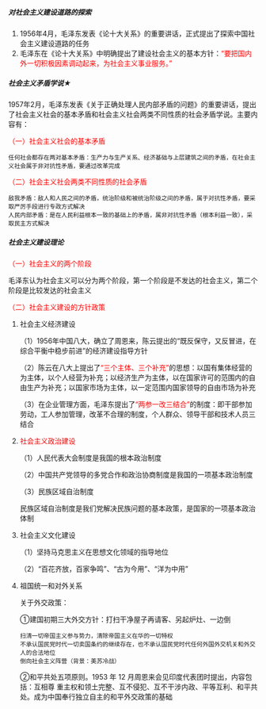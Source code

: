##### 对社会主义建设道路的探索

1. 1956年4月，毛泽东发表《论十大关系》的重要讲话，正式提出了探索中国社会主义建设道路的任务
2. 毛泽东在《论十大关系》中明确提出了建设社会主义的基本方针：<font color="red">“要把国内外一切积极因素调动起来，为社会主义事业服务。”</font>

##### 社会主义矛盾学说★

​	1957年2月，毛泽东发表《关于正确处理人民内部矛盾的问题》的重要讲话，提出了社会主义社会的基本矛盾和社会主义社会两类不同性质的社会矛盾学说。主要内容有：

<font color="red">（一）社会主义社会的基本矛盾</font>

```
任何社会都存在两对基本矛盾：生产力与生产关系、经济基础与上层建筑之间的矛盾，在社会主义社会属于非对抗性矛盾，要通过改革完成
```

<font color="red">（二）社会主义社会两类不同性质的社会矛盾</font>

```
敌我矛盾：敌人和人民之间的矛盾，统治阶级和被统治阶级之间的矛盾，属于对抗性矛盾，要采取严厉手段进行专政方式解决
人民内部矛盾：是在人民利益根本一致的基础上的矛盾，属非对抗性矛盾（根本利益一致），采取民主方式解决
```

##### 社会主义建设理论

<font color="red">（一）社会主义的两个阶段</font>

​	毛泽东认为社会主义可以分为两个阶段，第一个阶段是不发达的社会主义，第二个阶段是比较发达的社会主义

<font color="red">（二）社会主义建设的方针政策</font>

1. 社会主义经济建设

   （1）1956年中国八大，确立了周恩来，陈云提出的“既反保守，又反冒进，在综合平衡中稳步前进”的经济建设指导方针

   （2）陈云在八大上提出了<font color="red">“三个主体、三个补充”</font>的思想：以国有集体经营的为主体，以个人经营为补充；以经济生产为主体，以在国家许可的范围内的自由生产为补充；以国家市场为主体，以一定范围内国家领导的自由市场为补充

   （3）在企业管理方面，毛泽东提出了<font color="red">“两参一改三结合”</font>的制度：即干部参加劳动，工人参加管理，改革不合理的制度，个人群众、领导干部和技术人员三结合

2. <font color="red">社会主义政治建设</font>

   （1）人民代表大会制度是我国的根本政治制度

   （2）中国共产党领导的多党合作和政治协商制度是我国的一项基本政治制度

   （3）民族区域自治制度

   民族区域自治制度是我们党解决民族问题的基本政策，是国家的一项基本政治体制

3. 社会主义文化建设

   （1）坚持马克思主义在思想文化领域的指导地位

   （2）“百花齐放，百家争鸣”、“古为今用”、“洋为中用”

4. 祖国统一和对外关系

   关于外交政策：

   ①建国初期三大外交方针：打扫干净屋子再请客、另起炉灶、一边倒

   ```
   扫清一切帝国主义参与势力，清除帝国主义在华的一切特权
   不承认国民党时代一切卖国条约的继续存在，也不承认国民党时代任何外国外交机关和外交人的合法地位
   倒向社会主义阵营（背景：美苏冷战）
   ```

   ②和平共处五项原则。1953 年 12 月周恩来会见印度代表团时提出，内容包括：互相尊 重主权和领土完整、互不侵犯、互不干涉内政、平等互利、和平共处。成为中国奉行独立自主的和平外交政策的基础